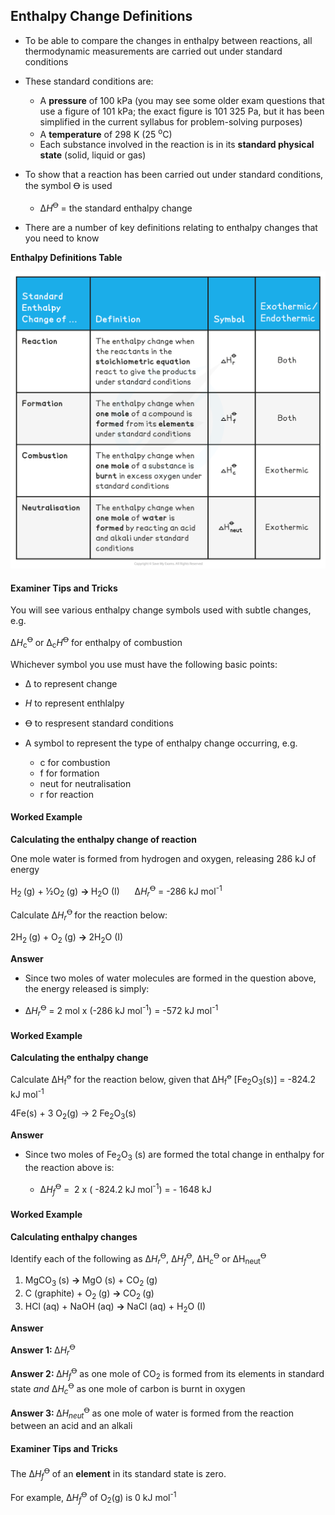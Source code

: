 Enthalpy Change Definitions
---------------------------

* To be able to compare the changes in enthalpy between reactions, all thermodynamic measurements are carried out under standard conditions
* These standard conditions are:

  + A <b>pressure</b> of 100 kPa (you may see some older exam questions that use a figure of 101 kPa; the exact figure is 101 325 Pa, but it has been simplified in the current syllabus for problem-solving purposes)
  + A <b>temperature</b> of 298 K (25 <sup>o</sup>C)
  + Each substance involved in the reaction is in its <b>standard physical state</b> (solid, liquid or gas)
* To show that a reaction has been carried out under standard conditions, the symbol Ꝋ is used

  + Δ<i>H</i><sup>Ꝋ</sup> = the standard enthalpy change
* There are a number of key definitions relating to enthalpy changes that you need to know

<b>Enthalpy Definitions Table</b>

![Chemical Energetics Enthalpy Definition Table, downloadable AS & A Level Chemistry revision notes](1.5-Chemical-Energetics-Enthalpy-Definition-Table-.png)

#### Examiner Tips and Tricks

You will see various enthalpy change symbols used with subtle changes, e.g.

Δ<i>H</i><sub>c</sub><sup>Ꝋ</sup> or Δ<sub>c</sub><i>H</i><sup>Ꝋ</sup> for enthalpy of combustion

Whichever symbol you use must have the following basic points:

* Δ to represent change
* <i>H</i> to represent enthlalpy
* Ꝋ to respresent standard conditions
* A symbol to represent the type of enthalpy change occurring, e.g.

  + c for combustion
  + f for formation
  + neut for neutralisation
  + r for reaction

#### Worked Example

<b>Calculating the enthalpy change of reaction</b>

One mole water is formed from hydrogen and oxygen, releasing 286 kJ of energy

H<sub>2 </sub>(g) + ½O<sub>2 </sub>(g) <b>→ </b>H<sub>2</sub>O (I)      Δ<i>H</i><sub><i>r</i></sub><sup>Ꝋ</sup> = -286 kJ mol<sup>-1</sup>

Calculate Δ<i>H</i><sub><i>r</i></sub><sup>Ꝋ </sup>for the reaction below:

2H<sub>2 </sub>(g) + O<sub>2 </sub>(g) <b>→ </b>2H<sub>2</sub>O (I)

<b>Answer</b>

* Since two moles of water molecules are formed in the question above, the energy released is simply:

* Δ<i>H</i><sub><i>r</i></sub><sup>Ꝋ</sup> = 2 mol x (-286 kJ mol<sup>-1</sup>) = -572 kJ mol<sup>-1</sup>

#### Worked Example

<b>Calculating the enthalpy change</b>

Calculate ΔH<sub>f</sub><sup>ꝋ</sup> for the reaction below, given that ΔH<sub>f</sub><sup>ꝋ</sup> [Fe<sub>2</sub>O<sub>3</sub>(s)] = -824.2 kJ mol<sup>-1</sup>

4Fe(s) + 3 O<sub>2</sub>(g) → 2 Fe<sub>2</sub>O<sub>3</sub>(s)

<b>Answer</b>

* Since two moles of Fe<sub>2</sub>O<sub>3</sub> (s) are formed the total change in enthalpy for the reaction above is:

  + Δ<i>H</i><sub><i>f</i></sub><sup>Ꝋ</sup> =  2 x ( -824.2 kJ mol<sup>-1</sup>) = - 1648 kJ

#### Worked Example

<b>Calculating enthalpy changes</b>

Identify each of the following as Δ<i>H</i><sub><i>r</i></sub><sup>Ꝋ</sup>, Δ<i>H</i><sub><i>f</i></sub><sup>Ꝋ</sup>, ΔH<sub>c</sub><sup>Ꝋ</sup> or ΔH<sub>neut</sub><sup>Ꝋ</sup>

1. MgCO<sub>3 </sub>(s) <b>→ </b>MgO (s) + CO<sub>2 </sub>(g)
2. C (graphite) + O<sub>2 </sub>(g) <b>→ </b>CO<sub>2 </sub>(g)
3. HCl (aq) + NaOH (aq) <b>→ </b>NaCl (aq) + H<sub>2</sub>O (I)

<b>Answer</b>

<b>Answer 1: </b>Δ<i>H</i><sub><i>r</i></sub><sup>Ꝋ</sup>

<b>Answer 2: </b>Δ<i>H</i><sub><i>f</i></sub><sup>Ꝋ</sup> as one mole of CO<sub>2</sub> is formed from its elements in standard state <i>and</i> Δ<i>H</i><sub><i>c</i></sub><sup>Ꝋ</sup> as one mole of carbon is burnt in oxygen

<b>Answer 3: </b>Δ<i>H</i><sub><i>neut</i></sub><sup>Ꝋ</sup> as one mole of water is formed from the reaction between an acid and an alkali

#### Examiner Tips and Tricks

The Δ<i>H</i><sub><i>f</i></sub><sup>Ꝋ</sup> of an <b>element</b> in its standard state is zero.

For example, Δ<i>H</i><sub><i>f</i></sub><sup>Ꝋ</sup> of O<sub>2</sub>(g) is 0 kJ mol<sup>-1</sup>